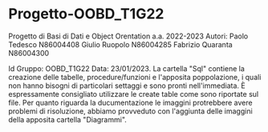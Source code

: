 # Progetto-OOBD_T1G22
Progetto di Basi di Dati e Object Orentation a.a. 2022-2023 
Autori:
Paolo Tedesco N86004408
Giulio Ruopolo N86004285
Fabrizio Quaranta N86004300


Id Gruppo: OOBD_T1G22 Data: 23/01/2023.
La cartella "Sql" contiene la creazione delle tabelle, procedure/funzioni e l'apposita poppolazione, i quali non hanno bisogni di particolari settaggi e sono pronti 
nell'immediata. È espressamente consigliato utilizzare le create table come sono riportate sul file.
Per quanto riguarda la ducumentazione le imaggini protrebbere avere problemi di risoluzione, abbiamo provveduto con l'aggiunta delle imaggini della apposita cartella 
"Diagrammi".
